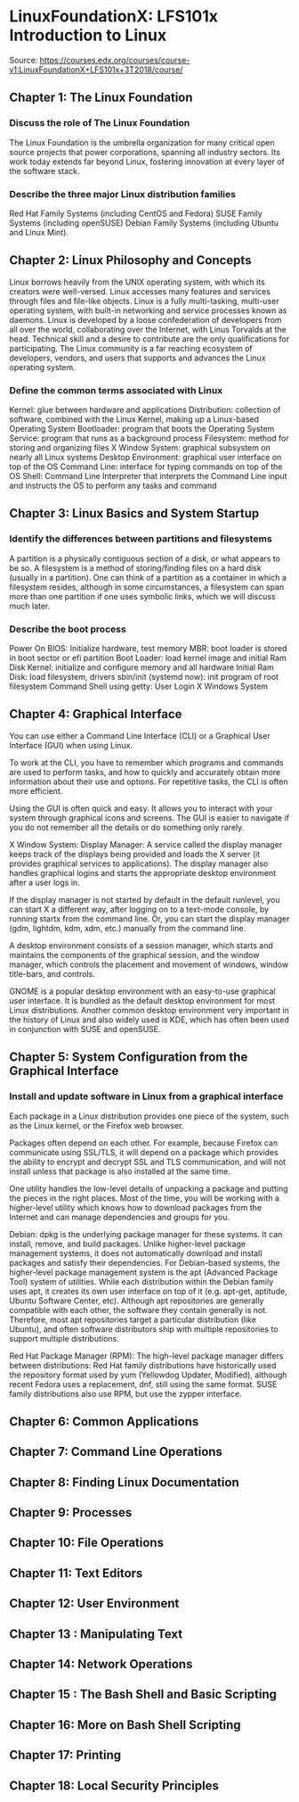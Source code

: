 # LinuxFoundationX: LFS101x Introduction to Linux

Source: https://courses.edx.org/courses/course-v1:LinuxFoundationX+LFS101x+3T2018/course/

## Chapter 1: The Linux Foundation

### Discuss the role of The Linux Foundation

The Linux Foundation is the umbrella organization for many critical open source projects that power corporations, spanning all industry sectors. Its work today extends far beyond Linux, fostering innovation at every layer of the software stack.

### Describe the three major Linux distribution families

Red Hat Family Systems (including CentOS and Fedora)
SUSE Family Systems (including openSUSE)
Debian Family Systems (including Ubuntu and Linux Mint).

## Chapter 2: Linux Philosophy and Concepts

Linux borrows heavily from the UNIX operating system, with which its creators were well-versed.
Linux accesses many features and services through files and file-like objects.
Linux is a fully multi-tasking, multi-user operating system, with built-in networking and service processes known as daemons.
Linux is developed by a loose confederation of developers from all over the world, collaborating over the Internet, with Linus Torvalds at the head. Technical skill and a desire to contribute are the only qualifications for participating.
The Linux community is a far reaching ecosystem of developers, vendors, and users that supports and advances the Linux operating system.

### Define the common terms associated with Linux

Kernel: glue between hardware and applications
Distribution: collection of software, combined with the Linux Kernel, making up a Linux-based Operating System
Bootloader: program that boots the Operating System
Service: program that runs as a background process
Filesystem: method for storing and organizing files
X Window System: graphical subsystem on nearly all Linux systems
Desktop Environment: graphical user interface on top of the OS
Command Line: interface for typing commands on top of the OS
Shell: Command Line Interpreter that interprets the Command Line input and instructs the OS to perform any tasks and command

## Chapter 3: Linux Basics and System Startup

### Identify the differences between partitions and filesystems

A partition is a physically contiguous section of a disk, or what appears to be so.
A filesystem is a method of storing/finding files on a hard disk (usually in a partition).
One can think of a partition as a container in which a filesystem resides, although in some circumstances, a filesystem can span more than one partition if one uses symbolic links, which we will discuss much later.

### Describe the boot process

Power On
BIOS: Initialize hardware, test memory
MBR: boot loader is stored in boot sector or efi partition
Boot Loader: load kernel image and initial Ram Disk
Kernel: initialize and configure memory and all hardware
Initial Ram Disk: load filesystem, drivers
sbin/init (systemd now): init program of root filesystem
Command Shell using getty: User Login
X Windows System

## Chapter 4: Graphical Interface

You can use either a Command Line Interface (CLI) or a Graphical User Interface (GUI) when using Linux.

To work at the CLI, you have to remember which programs and commands are used to perform tasks, and how to quickly and accurately obtain more information about their use and options. For repetitive tasks, the CLI is often more efficient.

Using the GUI is often quick and easy. It allows you to interact with your system through graphical icons and screens. The GUI is easier to navigate if you do not remember all the details or do something only rarely.

X Window System: Display Manager: A service called the display manager keeps track of the displays being provided and loads the X server (it provides graphical services to applications). The display manager also handles graphical logins and starts the appropriate desktop environment after a user logs in.

If the display manager is not started by default in the default runlevel, you can start X a different way, after logging on to a text-mode console, by running startx from the command line. Or, you can start the display manager (gdm, lightdm, kdm, xdm, etc.) manually from the command line.

A desktop environment consists of a session manager, which starts and maintains the components of the graphical session, and the window manager, which controls the placement and movement of windows, window title-bars, and controls.

GNOME is a popular desktop environment with an easy-to-use graphical user interface. It is bundled as the default desktop environment for most Linux distributions. Another common desktop environment very important in the history of Linux and also widely used is KDE, which has often been used in conjunction with SUSE and openSUSE.

## Chapter 5: System Configuration from the Graphical Interface

### Install and update software in Linux from a graphical interface

Each package in a Linux distribution provides one piece of the system, such as the Linux kernel, or the Firefox web browser.

Packages often depend on each other. For example, because Firefox can communicate using SSL/TLS, it will depend on a package which provides the ability to encrypt and decrypt SSL and TLS communication, and will not install unless that package is also installed at the same time.

One utility handles the low-level details of unpacking a package and putting the pieces in the right places. Most of the time, you will be working with a higher-level utility which knows how to download packages from the Internet and can manage dependencies and groups for you.

Debian: dpkg is the underlying package manager for these systems. It can install, remove, and build packages. Unlike higher-level package management systems, it does not automatically download and install packages and satisfy their dependencies. For Debian-based systems, the higher-level package management system is the apt (Advanced Package Tool) system of utilities. While each distribution within the Debian family uses apt, it creates its own user interface on top of it (e.g. apt-get, aptitude, Ubuntu Software Center, etc). Although apt repositories are generally compatible with each other, the software they contain generally is not. Therefore, most apt repositories target a particular distribution (like Ubuntu), and often software distributors ship with multiple repositories to support multiple distributions.

Red Hat Package Manager (RPM): The high-level package manager differs between distributions: Red Hat family distributions have historically used the repository format used by yum (Yellowdog Updater, Modified), although recent Fedora uses a replacement, dnf, still using the same format. SUSE family distributions also use RPM, but use the zypper interface.

## Chapter 6: Common Applications

## Chapter 7: Command Line Operations

## Chapter 8: Finding Linux Documentation

## Chapter 9: Processes

## Chapter 10: File Operations

## Chapter 11: Text Editors

## Chapter 12: User Environment

## Chapter 13 : Manipulating Text

## Chapter 14: Network Operations

## Chapter 15 : The Bash Shell and Basic Scripting

## Chapter 16: More on Bash Shell Scripting

## Chapter 17: Printing

## Chapter 18: Local Security Principles
